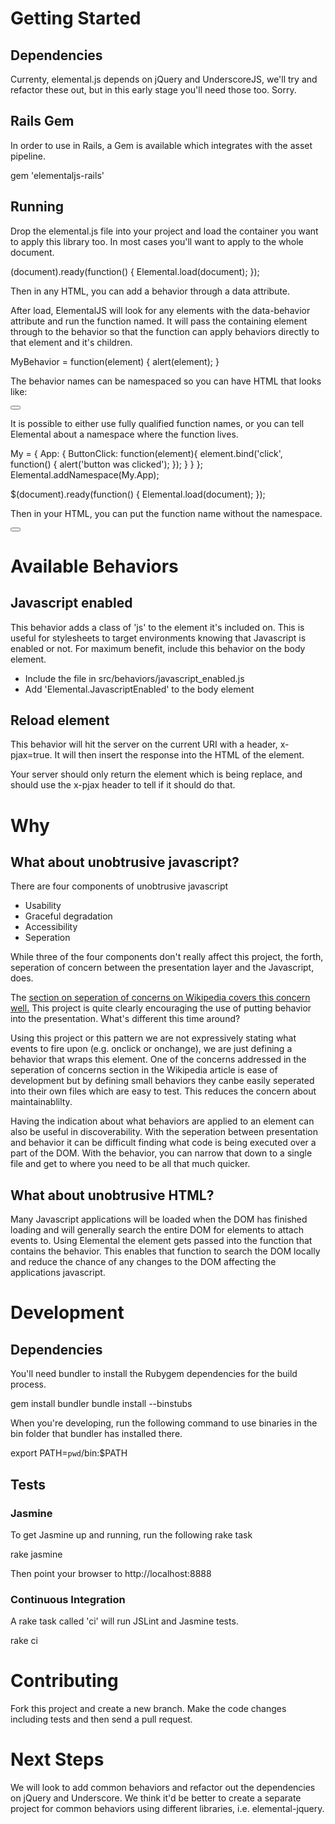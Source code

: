 # Getting Started

## Dependencies

Currenty, elemental.js depends on jQuery and UnderscoreJS, we'll try and refactor these out, but in this early stage you'll need those too. Sorry.

## Rails Gem

In order to use in Rails, a Gem is available which integrates with the asset pipeline.

  gem 'elementaljs-rails'

## Running

Drop the elemental.js file into your project and load the container you want to apply this library too. In most cases you'll want to apply to the whole document.

  (document).ready(function() {
    Elemental.load(document);
  });

Then in any HTML, you can add a behavior through a data attribute.

  <div data-behavior="Mybehavior"></div>

After load, ElementalJS will look for any elements with the data-behavior attribute and run the function named.  It will pass the containing element through to the behavior so that the function can apply behaviors directly to that element and it's children.

  MyBehavior = function(element) {
    alert(element);
  }

The behavior names can be namespaced so you can have HTML that looks like:

  <button data-behavior="My.App.ButtonClick"></button>

It is possible to either use fully qualified function names, or you can tell Elemental about a namespace where the function lives.

  My = {
    App: {
      ButtonClick: function(element){
        element.bind('click', function() {
          alert('button was clicked');
        });
      }
    }
  };
  Elemental.addNamespace(My.App);

  $(document).ready(function() {
    Elemental.load(document);
  });

Then in your HTML, you can put the function name without the namespace.

  <button data-behavior="ButtonClick"></button>

# Available Behaviors

## Javascript enabled

This behavior adds a class of 'js' to the element it's included on. This is useful for stylesheets to target environments knowing that Javascript is enabled or not. For maximum benefit, include this behavior on the body element.

- Include the file in src/behaviors/javascript_enabled.js
- Add 'Elemental.JavascriptEnabled' to the body element

## Reload element

This behavior will hit the server on the current URI with a header, x-pjax=true. It will then insert the response into the HTML of the element.

Your server should only return the element which is being replace, and should use the x-pjax header to tell if it should do that.

# Why

## What about unobtrusive javascript?

There are four components of unobtrusive javascript

- Usability
- Graceful degradation
- Accessibility
- Seperation

While three of the four components don't really affect this project, the forth, seperation of concern between the presentation layer and the Javascript, does.

The [section on seperation of concerns on Wikipedia covers this concern well.](http://en.wikipedia.org/wiki/Unobtrusive_JavaScript#Separation_of_behavior_from_markup) This project is quite clearly encouraging the use of putting behavior into the presentation. What's different this time around?

Using this project or this pattern we are not expressively stating what events to fire upon (e.g. onclick or onchange), we are just defining a behavior that wraps this element. One of the concerns addressed in the seperation of concerns section in the Wikipedia article is ease of development but by defining small behaviors they canbe easily seperated into their own files which are easy to test. This reduces the concern about maintainablilty.

Having the indication about what behaviors are applied to an element can also be useful in discoverability. With the seperation between presentation and behavior it can be difficult finding what code is being executed over a part of the DOM. With the behavior, you can narrow that down to a single file and get to where you need to be all that much quicker.

## What about unobtrusive HTML?

Many Javascript applications will be loaded when the DOM has finished loading and will generally search the entire DOM for elements to attach events to. Using Elemental the element gets passed into the function that contains the behavior. This enables that function to search the DOM locally and reduce the chance of any changes to the DOM affecting the applications javascript.

# Development

## Dependencies

You'll need bundler to install the Rubygem dependencies for the build process.

  gem install bundler
  bundle install --binstubs

When you're developing, run the following command to use binaries in the bin folder that bundler has installed there.

  export PATH=`pwd`/bin:$PATH

## Tests

### Jasmine

To get Jasmine up and running, run the following rake task

  rake jasmine

Then point your browser to http://localhost:8888

### Continuous Integration

A rake task called 'ci' will run JSLint and Jasmine tests.

  rake ci

# Contributing

Fork this project and create a new branch. Make the code changes including tests and then send a pull request.

# Next Steps

We will look to add common behaviors and refactor out the dependencies on jQuery and Underscore. We think it'd be better to create a separate project for common behaviors using different libraries, i.e. elemental-jquery.
